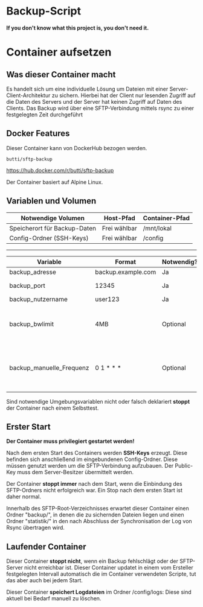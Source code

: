 # Backup-Script

**If you don't know what this project is, you don't need it.**


# Container aufsetzen
## Was dieser Container macht
Es handelt sich um eine individuelle Lösung um Dateien mit einer Server-Client-Architektur zu sichern. Hierbei hat der Client nur lesenden Zugriff auf die Daten des Servers und der Server hat keinen Zugriff auf Daten des Clients.
Das Backup wird über eine SFTP-Verbindung mittels rsync zu einer festgelegten Zeit durchgeführt
## Docker Features
Dieser Container kann von DockerHub bezogen werden.

    butti/sftp-backup

https://hub.docker.com/r/butti/sftp-backup

Der Container basiert auf Alpine Linux.

## Variablen und Volumen

|Notwendige Volumen|Host-Pfad|Container-Pfad|
|--|--|--| 
|Speicherort für Backup-Daten|Frei wählbar|/mnt/lokal|
|Config-Ordner (SSH-Keys)|Frei wählbar|/config|
---
|Variable|Format|Notwendig?|Info
|--|--|--|--|
|backup_adresse|backup.example.com|Ja| SFTP-Server-URL
|backup_port|12345|Ja|Port des SFTP-Servers
|backup_nutzername|user123|Ja|SFTP-Nutzername
|backup_bwlimit|4MB|Optional|Bandbreitenlimit während des Backups.Immer mit Angabe der Einheit, z.B. MB = Megabyte
|backup_manuelle_Frequenz|0 1 * * *|Optional|Format nach Crontab, siehe https://crontab.guru, aktuelle standardmäßig um 05:15 Uhr|

Sind notwendige Umgebungsvariablen nicht oder falsch deklariert **stoppt** der Container nach einem Selbsttest.
## Erster Start
**Der Container muss privilegiert gestartet werden!**

Nach dem ersten Start des Containers werden **SSH-Keys** erzeugt. Diese befinden sich anschließend im eingebundenen Config-Ordner. Diese müssen genutzt werden um die SFTP-Verbindung aufzubauen. Der Public-Key muss dem Server-Besitzer übermittelt werden.

Der Container **stoppt immer** nach dem Start, wenn die Einbindung des SFTP-Ordners nicht erfolgreich war.
Ein Stop nach dem ersten Start ist daher normal.

Innerhalb des SFTP-Root-Verzeichnisses erwartet dieser Container einen Ordner "backup/", in denen die zu sichernden Dateien liegen und einen Ordner "statistik/" in den nach Abschluss der Synchronisation der Log von Rsync übertragen wird.
## Laufender Container
Dieser Container **stoppt nicht**, wenn ein Backup fehlschlägt oder der SFTP-Server nicht erreichbar ist. 
Dieser Container updatet in einem vom Ersteller festgelegten Intervall automatisch die im Container verwendeten Scripte, tut das aber auch bei jedem Start.

Dieser Container **speichert Logdateien** im Ordner /config/logs: Diese sind aktuell bei Bedarf manuell zu löschen.

